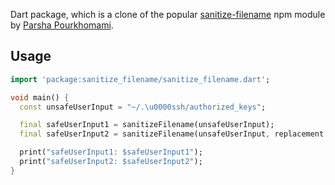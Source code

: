 Dart package, which is a clone of the popular [sanitize-filename](https://www.npmjs.com/package/sanitize-filename) npm module by [Parsha Pourkhomami](https://github.com/parshap).

## Usage

```dart
import 'package:sanitize_filename/sanitize_filename.dart';

void main() {
  const unsafeUserInput = "~/.\u0000ssh/authorized_keys";

  final safeUserInput1 = sanitizeFilename(unsafeUserInput);
  final safeUserInput2 = sanitizeFilename(unsafeUserInput, replacement: '-');

  print("safeUserInput1: $safeUserInput1");
  print("safeUserInput2: $safeUserInput2");
}
```
